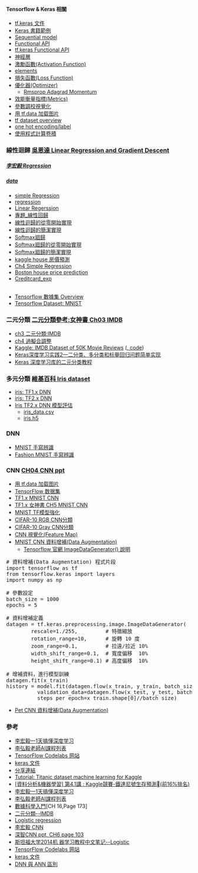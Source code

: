 #### Tensorflow & Keras 相關
* [tf.keras 文件](https://www.tensorflow.org/api_docs/python/tf/keras)
* [Keras 書籍範例](https://drive.google.com/drive/folders/1BNDekb21wMyzDqM4LmtnN3v0qlsmrBQZ?usp=sharing)
* [Sequential model](https://github.com/jumbokh/nknu-class/blob/main/notebooks/04_05__Sequential_model.ipynb)
* [Functional API](https://github.com/jumbokh/nknu-class/blob/main/notebooks/04_06__Functional_API.ipynb)
* [tf.keras Functional API](https://github.com/jumbokh/nknu-class/blob/main/notebook/functional.ipynb)
* [神經層](https://github.com/jumbokh/nknu-class/blob/main/notebooks/04_07_%E7%A5%9E%E7%B6%93%E5%B1%A4.ipynb)
* [激勵函數(Activation Function)](https://github.com/jumbokh/nknu-class/blob/main/notebooks/04_08_Activation_Function.ipynb)
* [elements](https://github.com/jumbokh/nknu-class/blob/main/notebook/0_elements.ipynb)
* [損失函數(Loss Function)](https://github.com/jumbokh/nknu-class/blob/main/notebooks/04_09_Loss_Function.ipynb)
* [優化器(Optimizer)](https://github.com/jumbokh/nknu-class/blob/main/notebooks/04_10_Optimizer.ipynb)
    * [Rmsprop Adagrad Momentum](https://medium.com/chung-yi/ml%E5%85%A5%E9%96%80-%E5%8D%81%E4%BA%8C-sgd-adagrad-momentum-rmsprop-adam-optimizer-e331ef3cf5cf)
* [效能衡量指標(Metrics)](https://github.com/jumbokh/nknu-class/blob/main/notebooks/04_11_Metrics.ipynb)
* [參數調校視覺化](https://github.com/jumbokh/nknu-class/blob/main/notebooks/04_04_keras_tuner_%E8%B6%85%E5%8F%83%E6%95%B8%E8%AA%BF%E6%A0%A1.ipynb)
* [用 tf.data 加载图片](https://github.com/jumbokh/nknu-class/blob/main/notebook/images.ipynb)
* [tf dataset overview](https://github.com/jumbokh/nknu-class/blob/main/notebook/overview.ipynb)
* [one hot encoding/label](https://github.com/jumbokh/nknu-class/blob/main/notebook/Treat_category.ipynb)
* [使用程式計算卷積](https://github.com/jumbokh/nknu-class/blob/main/notebook/06_01_convolutions.ipynb)
### 線性迴歸 [吳恩達  Linear Regression and Gradient Descent](https://www.youtube.com/watch?v=4b4MUYve_U8&list=RDCMUCBa5G_ESCn8Yd4vw5U-gIcg&start_radio=1&rv=4b4MUYve_U8&t=1817)
##### [李宏毅 Regression](https://www.youtube.com/watch?v=fegAeph9UaA&list=PLJV_el3uVTsPy9oCRY30oBPNLCo89yu49&index=3)
##### [data](https://drive.google.com/drive/folders/1XiQR_SLgXYfnpdZFnx088iOarb3bYizu?usp=sharing)
* [simple Regression](https://github.com/jumbokh/nknu-class/blob/main/notebooks/simple_regression.ipynb)
* [regression](https://github.com/jumbokh/nknu-class/blob/main/notebooks/regression.ipynb)
* [Linear Regerssion](https://github.com/jumbokh/nknu-class/blob/main/notebook/linear_regression.ipynb)
* [專題_線性回歸](https://github.com/jumbokh/nknu-class/blob/main/notebooks/5_6%E5%B0%88%E9%A1%8C_%E7%B7%9A%E6%80%A7%E5%9B%9E%E6%AD%B8.ipynb)
* [線性迴歸的從零開始實現](https://github.com/jumbokh/nknu-class/blob/main/notebook/linear_regression_scratch.ipynb)
* [線性迴歸的簡潔實現](https://github.com/jumbokh/nknu-class/blob/main/notebook/linear_regression_gluon.ipynb)
* [Softmax廻歸](https://github.com/jumbokh/nknu-class/blob/main/notebook/softmax_regression.ipynb)
* [Softmax廻歸的從零開始實現](https://github.com/jumbokh/nknu-class/blob/main/notebook/softmax_regression_scratch.ipynb)
* [Softmax廻歸的簡潔實現](https://github.com/jumbokh/nknu-class/blob/main/notebook/softmax_regression_gluon.ipynb)
* [kaggle house 房價預測](https://github.com/jumbokh/nknu-class/blob/main/notebook/kaggle_house_price.ipynb)
* [Ch4 Simple Regression](https://github.com/jumbokh/nknu-class/blob/main/notebook/Ch4_SimpleRegression.ipynb)
* [Boston house price prediction](https://www.kaggle.com/shreayan98c/boston-house-price-prediction)
* [Creditcard_exp](https://github.com/jumbokh/nknu-class/blob/main/notebook/6%20%E7%BA%BF%E6%80%A7%E5%9B%9E%E5%BD%92.ipynb)
##
* [Tensorflow 數據集 Overview](https://github.com/jumbokh/nknu-class/blob/main/notebooks/overview.ipynb)
* [Tensorflow Dataset: MNIST](https://github.com/jumbokh/nknu-class/blob/main/notebooks/tensorflow_datasets.ipynb)
### 二元分類 [二元分類參考:女神書 Ch03 IMDB](https://github.com/jumbokh/class1091/blob/master/ML/docs/%E4%BA%8C%E5%85%83%E5%88%86%E9%A1%9E.pdf)
* [ch3 二元分類:IMDB](https://github.com/jumbokh/nknu-class/blob/main/notebook/Ch03.ipynb)
* [ch4 過擬合調整](https://github.com/jumbokh/nknu-class/blob/main/notebook/Ch04.ipynb)
* [Kaggle: IMDB Dataset of 50K Movie Reviews](https://www.kaggle.com/lakshmi25npathi/imdb-dataset-of-50k-movie-reviews) ([, code](https://www.kaggle.com/lakshmi25npathi/sentiment-analysis-of-imdb-movie-reviews))
* [Keras深度学习实践2—二分类、多分类和标量回归问题简单实现](https://zhuanlan.zhihu.com/p/63192044)
* [Keras 深度学习库的二元分类教程](https://github.com/apachecn/ml-mastery-zh/blob/master/docs/dl-keras/binary-classification-tutorial-with-the-keras-deep-learning-library.md)
### 多元分類 [維基百科 Iris dataset](https://blog.yeshuanova.com/2018/10/dataset-iris/)
* [iris: TF1.x DNN](https://github.com/jumbokh/nknu-class/blob/main/notebook/Keras_01_Iris.ipynb)
* [iris: TF2.x DNN](https://github.com/jumbokh/nknu-class/blob/main/notebook/Keras_6_1_iris.ipynb)
* [Iris TF2.x DNN 模型評估](https://github.com/jumbokh/nknu-class/blob/main/notebook/Keras_6_1_a_iris.ipynb)
    * [iris_data.csv](https://github.com/jumbokh/nknu-class/blob/main/notebook/iris_data.csv)
    * [iris.h5](https://github.com/jumbokh/nknu-class/blob/main/notebook/iris.h5)
### DNN
* [MNIST 手寫辨識](https://github.com/jumbokh/nknu-class/blob/main/notebook/04_02_%E6%89%8B%E5%AF%AB%E9%98%BF%E6%8B%89%E4%BC%AF%E6%95%B8%E5%AD%97%E8%BE%A8%E8%AD%98_%E5%AE%8C%E6%95%B4%E7%89%88.ipynb)
* [Fashion MNIST 手寫辨識](https://github.com/jumbokh/nknu-class/blob/main/notebook/04_03_FashionMnist_%E5%AF%A6%E9%A9%97.ipynb)
### CNN [CH04 CNN ppt](https://github.com/jumbokh/nknu-class/blob/main/docs/CH04_CNN.ppt)
* [用 tf.data 加载图片](https://www.tensorflow.org/tutorials/load_data/images?hl=zh-cn)
* [TensorFlow 数据集](https://www.tensorflow.org/datasets/overview?hl=zh-cn)
* [TF1.x MNIST CNN](https://github.com/jumbokh/nknu-class/blob/main/notebook/02_1_%E7%94%A8CNN%E5%9C%96%E5%BD%A2%E8%BE%A8%E8%AD%98%EF%BC%88%E9%82%84%E6%98%AFMNIST%EF%BC%89.ipynb) 
* [TF1.x 女神書 CH5 MNIST CNN](https://github.com/jumbokh/nknu-class/blob/main/notebook/Keras-tf1-Ch05.ipynb)
* [MNIST TF模型強化](https://github.com/jumbokh/nknu-class/blob/main/notebook/06_02_MNIST_CNN.ipynb)
* [CIFAR-10 RGB CNN分類](https://github.com/jumbokh/nknu-class/blob/main/notebook/06_04_Cifar_RGB_CNN.ipynb)
* [CIFAR-10 Gray CNN分類](https://github.com/jumbokh/nknu-class/blob/main/notebook/06_03_Cifar_gray_CNN.ipynb)
* [CNN 視覺化(Feature Map)](https://github.com/jumbokh/nknu-class/blob/main/notebook/06_07_CNN_Visualization.ipynb)
* [MNIST CNN 資料增補(Data Augmentation)](https://github.com/jumbokh/nknu-class/blob/main/notebook/06_05_Data_Augmentation_MNIST.ipynb)
    * [Tensorflow 官網 ImageDataGenerator() 說明](https://www.tensorflow.org/api_docs/python/tf/keras/preprocessing/image/ImageDataGenerator)
<pre>
# 資料增補(Data Augmentation) 程式片段
import tensorflow as tf
from tensorflow.keras import layers
import numpy as np

# 參數設定
batch_size = 1000
epochs = 5

# 資料增補定義
datagen = tf.keras.preprocessing.image.ImageDataGenerator(
        rescale=1./255,         # 特徵縮放
        rotation_range=10,      # 旋轉 10 度
        zoom_range=0.1,         # 拉遠/拉近 10%
        width_shift_range=0.1,  # 寬度偏移  10%
        height_shift_range=0.1) # 高度偏移  10%

# 增補資料，進行模型訓練
datagen.fit(x_train)
history = model.fit(datagen.flow(x_train, y_train, batch_size=batch_size), epochs=epochs,
          validation_data=datagen.flow(x_test, y_test, batch_size=batch_size), verbose=2,
          steps_per_epoch=x_train.shape[0]//batch_size)
</pre>
* [Pet CNN 資料增補(Data Augmentation)](https://github.com/jumbokh/nknu-class/blob/main/notebook/06_06_Data_Augmentation_Pets.ipynb)
### 參考
* [李宏毅—1天搞懂深度学习](https://github.com/jumbokh/class1091/blob/master/ML/%E6%9D%8E%E5%AE%8F%E6%AF%85%E2%80%941%E5%A4%A9%E6%90%9E%E6%87%82%E6%B7%B1%E5%BA%A6%E5%AD%A6%E4%B9%A0.pdf)
* [李弘毅老師AI課程列表](http://speech.ee.ntu.edu.tw/~tlkagk/courses_ML19.html)
* [TensorFlow Codelabs 网站](https://codelabs.tf.wiki/)
* [keras 文件](https://keras.io/zh/)
* [分享連結](https://drive.google.com/drive/folders/1RIAZivl1IG4vbC2sf0h_N8jRnfiiL0tU?usp=sharing)
* [Tutorial: Titanic dataset machine learning for Kaggle](https://corpocrat.com/2014/08/29/tutorial-titanic-dataset-machine-learning-for-kaggle/)
* [[資料分析&機器學習] 第4.1講 : Kaggle競賽-鐵達尼號生存預測(前16%排名)](https://medium.com/jameslearningnote/%E8%B3%87%E6%96%99%E5%88%86%E6%9E%90-%E6%A9%9F%E5%99%A8%E5%AD%B8%E7%BF%92-%E7%AC%AC4-1%E8%AC%9B-kaggle%E7%AB%B6%E8%B3%BD-%E9%90%B5%E9%81%94%E5%B0%BC%E8%99%9F%E7%94%9F%E5%AD%98%E9%A0%90%E6%B8%AC-%E5%89%8D16-%E6%8E%92%E5%90%8D-a8842fea7077)
* [李宏毅—1天搞懂深度学习](https://github.com/jumbokh/class1091/blob/master/ML/docs/%E6%9D%8E%E5%AE%8F%E6%AF%85%E2%80%941%E5%A4%A9%E6%90%9E%E6%87%82%E6%B7%B1%E5%BA%A6%E5%AD%A6%E4%B9%A0.pdf)
* [李弘毅老師AI課程列表](http://speech.ee.ntu.edu.tw/~tlkagk/courses_ML19.html)
* [數據科學入門](https://github.com/jumbokh/class1091/blob/master/ML/docs/%E6%95%B0%E6%8D%AE%E7%A7%91%E5%AD%A6%E5%85%A5%E9%97%A8.pdf)[CH 16,Page 173]
* [二元分類--IMDB](https://github.com/jumbokh/class1091/blob/master/ML/docs/%E4%BA%8C%E5%85%83%E5%88%86%E9%A1%9E.pdf)
* [Logistic regression](https://github.com/jumbokh/class1091/blob/master/ML/docs/Keras-%E6%B7%B1%E5%BA%A6%E5%AD%B8%E7%BF%92%E5%85%A5%E9%96%80Logistic.pdf)
* [李宏毅 CNN](https://github.com/jumbokh/nknu-class/blob/main/docs/%E6%9D%8E%E5%AE%8F%E6%AF%85-CNN.pdf)
* [深智CNN ppt, CH6 page 103](https://docs.google.com/presentation/d/1lbC5MCb0fyWQqFwGbgHYHqi0SC84lO3g/edit?usp=sharing&ouid=105327400674977348197&rtpof=true&sd=true)
* [斯坦福大学2014机 器学习教程中文笔记--Logistic](https://github.com/jumbokh/class1091/blob/master/ML/docs/%E6%96%AF%E5%9D%A6%E7%A6%8F%E5%A4%A7%E5%AD%A62014%E6%9C%BA%20%E5%99%A8%E5%AD%A6%E4%B9%A0%E6%95%99%E7%A8%8B%E4%B8%AD%E6%96%87%E7%AC%94%E8%AE%B0Logistic.pdf)
* [TensorFlow Codelabs 网站](https://codelabs.tf.wiki/)
* [keras 文件](https://keras.io/zh/)
* [DNN 與 ANN 區別](https://blog.csdn.net/bluebelfast/article/details/17140489)

